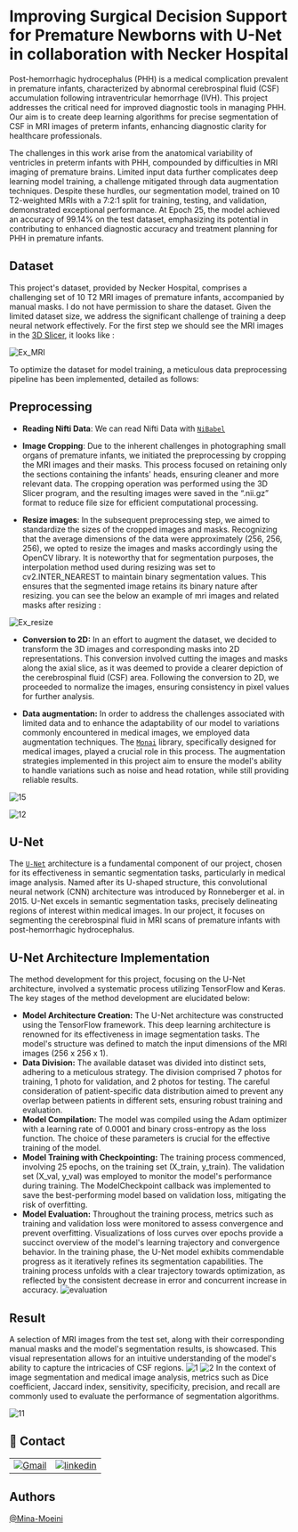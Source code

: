 
# Improving Surgical Decision Support for Premature Newborns with U-Net in collaboration with Necker Hospital

Post-hemorrhagic hydrocephalus (PHH) is a medical complication prevalent in premature infants, characterized by abnormal cerebrospinal fluid (CSF) accumulation following intraventricular hemorrhage (IVH). This project addresses the critical need for improved diagnostic tools in managing PHH. Our aim is to create deep learning algorithms for precise segmentation of CSF in MRI images of preterm infants, enhancing diagnostic clarity for healthcare professionals.

The challenges in this work arise from the anatomical variability of ventricles in preterm infants with PHH, compounded by difficulties in MRI imaging of premature brains. Limited input data further complicates deep learning model training, a challenge mitigated through data augmentation techniques. Despite these hurdles, our segmentation model, trained on 10 T2-weighted MRIs with a 7:2:1 split for training, testing, and validation, demonstrated exceptional performance. At Epoch 25, the model achieved an accuracy of 99.14% on the test dataset, emphasizing its potential in contributing to enhanced diagnostic accuracy and treatment planning for PHH in premature infants.



## Dataset
This project's dataset, provided by Necker Hospital, comprises a challenging set of 10 T2 MRI images of premature infants, accompanied by manual masks. I do not have permission to share the dataset. Given the limited dataset size, we address the significant challenge of training a deep neural network effectively. For the first step we should see the MRI images in the [3D Slicer](https://www.slicer.org/), it looks like :

![Ex_MRI](https://github.com/Mina-Moeini/Brain-segmentation-in-preterm-infants-with-MRI-images/blob/main/images/1.jpg)



 To optimize the dataset for model training, a meticulous data preprocessing pipeline has been implemented, detailed as follows:



## Preprocessing

 - **Reading Nifti Data**: We can read Nifti Data with [```NiBabel```](https://nipy.org/nibabel/#nibabel)

 - **Image Cropping**: Due to the inherent challenges in photographing small organs of premature infants, we initiated the preprocessing by cropping the MRI images and their masks. This process focused on retaining only the sections containing the infants' heads, ensuring cleaner and more relevant data. The cropping operation was performed using the 3D Slicer program, and the resulting images were saved in the “.nii.gz” format to reduce file size for efficient computational processing.

 - **Resize images**: In the subsequent preprocessing step, we aimed to standardize the sizes of the cropped images and masks. Recognizing that the average dimensions of the data were approximately (256, 256, 256), we opted to resize the images and masks accordingly using the OpenCV library. It is noteworthy that for segmentation purposes, the interpolation method used during resizing was set to cv2.INTER_NEAREST to maintain binary segmentation values. This ensures that the segmented image retains its binary nature after resizing. you can see the below an example of mri images and related masks after resizing : 

![Ex_resize](https://github.com/Mina-Moeini/Brain-segmentation-in-preterm-infants-with-MRI-images/blob/main/images/2.png)

 - **Conversion to 2D:** In an effort to augment the dataset, we decided to transform the 3D images and corresponding masks into 2D representations. This conversion involved cutting the images and masks along the axial slice, as it was deemed to provide a clearer depiction of the cerebrospinal fluid (CSF) area. Following the conversion to 2D, we proceeded to normalize the images, ensuring consistency in pixel values for further analysis.

 - **Data augmentation:** In order to address the challenges associated with limited data and to enhance the adaptability of our model to variations commonly encountered in medical images, we employed data augmentation techniques. The  [```Monai```](https://monai.io/) library, specifically designed for medical images, played a crucial role in this process. The augmentation strategies implemented in this project aim to ensure the model's ability to handle variations such as noise and head rotation, while still providing reliable results.

 ![15](https://github.com/Mina-Moeini/Brain-segmentation-in-preterm-infants-with-MRI-images/blob/main/images/3.png)

 ![12](https://github.com/Mina-Moeini/Brain-segmentation-in-preterm-infants-with-MRI-images/blob/main/images/4.png)

## U-Net
The [```U-Net```](https://lmb.informatik.uni-freiburg.de/people/ronneber/u-net/) architecture is a fundamental component of our project, chosen for its effectiveness in semantic segmentation tasks, particularly in medical image analysis. Named after its U-shaped structure, this convolutional neural network (CNN) architecture was introduced by Ronneberger et al. in 2015.
U-Net excels in semantic segmentation tasks, precisely delineating regions of interest within medical images. In our project, it focuses on segmenting the cerebrospinal fluid in MRI scans of premature infants with post-hemorrhagic hydrocephalus.

## U-Net Architecture Implementation
The method development for this project, focusing on the U-Net architecture, involved a systematic process utilizing TensorFlow and Keras. The key stages of the method development are elucidated below:

 - **Model Architecture Creation:** The U-Net architecture was constructed using the TensorFlow framework. This deep learning architecture is renowned for its effectiveness in image segmentation tasks. The model's structure was defined to match the input dimensions of the MRI images (256 x 256 x 1).
 - **Data Division:** The available dataset was divided into distinct sets, adhering to a meticulous strategy. The division comprised 7 photos for training, 1 photo for validation, and 2 photos for testing. The careful consideration of patient-specific data distribution aimed to prevent any overlap between patients in different sets, ensuring robust training and evaluation.
 - **Model Compilation:** The model was compiled using the Adam optimizer with a learning rate of 0.0001 and binary cross-entropy as the loss function. The choice of these parameters is crucial for the effective training of the model.
 - **Model Training with Checkpointing:** The training process commenced, involving 25 epochs, on the training set (X_train, y_train). The validation set (X_val, y_val) was employed to monitor the model's performance during training. The ModelCheckpoint callback was implemented to save the best-performing model based on validation loss, mitigating the risk of overfitting.
 - **Model Evaluation:** Throughout the training process, metrics such as training and validation loss were monitored to assess convergence and prevent overfitting. Visualizations of loss curves over epochs provide a succinct overview of the model's learning trajectory and convergence behavior. In the training phase, the U-Net model exhibits commendable progress as it iteratively refines its segmentation capabilities. The training process unfolds with a clear trajectory towards optimization, as reflected by the consistent decrease in error and concurrent increase in accuracy.
 ![evaluation](https://github.com/Mina-Moeini/Brain-segmentation-in-preterm-infants-with-MRI-images/blob/main/images/5.png)

 ## Result
A selection of MRI images from the test set, along with their corresponding manual masks and the model's segmentation results, is showcased. This visual representation allows for an intuitive understanding of the model's ability to capture the intricacies of CSF regions.
![1](https://github.com/Mina-Moeini/Brain-segmentation-in-preterm-infants-with-MRI-images/blob/main/images/6.png)
![2](https://github.com/Mina-Moeini/Brain-segmentation-in-preterm-infants-with-MRI-images/blob/main/images/7.png)
In the context of image segmentation and medical image analysis, metrics such as Dice coefficient, Jaccard index, sensitivity, specificity, precision, and recall are commonly used to evaluate the performance of segmentation algorithms.

![11](https://github.com/Mina-Moeini/Brain-segmentation-in-preterm-infants-with-MRI-images/blob/main/images/9.png)



## 🔗 Contact

|||
|-|-|
[![Gmail](https://img.shields.io/badge/Gmail-D14836?style=for-the-badge&logo=gmail&logoColor=white)](mailto:m.moeini67@gmail.com) |[![linkedin](https://img.shields.io/badge/linkedin-0A66C2?style=for-the-badge&logo=linkedin&logoColor=white)](https://www.linkedin.com/in/mina-moeini)

## Authors

 [@Mina-Moeini](https://github.com/Mina-Moeini)
